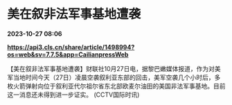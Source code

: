 # 美在叙非法军事基地遭袭

**2023-10-27 08:06**

**https://api3.cls.cn/share/article/1498994?os=web&sv=7.7.5&app=CailianpressWeb**

【美在叙非法军事基地遭袭】财联社10月27日电，据黎巴嫩媒体报道，作为对美军当地时间今天（27日）凌晨空袭叙利亚东部的回击，美军空袭几个小时后，多枚火箭弹射向位于叙利亚代尔祖尔省东北部欧麦尔油田的美国非法军事基地。目前这一消息还未得到进一步证实。 (CCTV国际时讯)